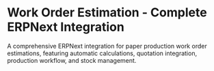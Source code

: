 # Work Order Estimation - Complete ERPNext Integration

A comprehensive ERPNext integration for paper production work order estimations, featuring automatic calculations, quotation integration, production workflow, and stock management.
